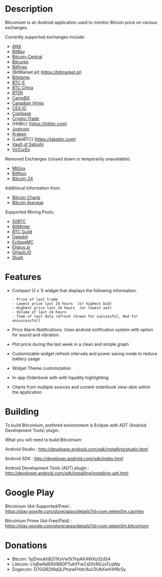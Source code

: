Description
===============
Bitcoinium is an Android application used to monitor Bitcoin price on various exchanges. 

Currently supported exchanges include:

  - [ANX](https://anxbtc.com)
  - [BitBay](https://bitbay.pl)
  - [Bitcoin-Central](http://bitcoin-central.net)
  - [Bitcurex](https://eur.bitcurex.com)
  - [Bitfinex](https://bitfinex.com.com)
  - [BitMarket.pl] (https://bitmarket.pl)
  - [Bitstamp](https://www.bitstamp.net)
  - [BTC-E](https://btc-e.com)
  - [BTC China](https://btcchina.com)
  - [BTER](https://bter.com)
  - [CampBX](https://campbx.com)
  - [Canadian Virtex](https://www.cavirtex.com)
  - [CEX.IO](https://cex.io)
  - [Coinbase](https://coinbase.com)
  - [Crypto-Trade](https://crypto-trade.com)
  - [HitBtc] (https://hitbtc.com)
  - [Justcoin](https://justcoin.com/en)
  - [Kraken](https://www.kraken.com)
  - [LakeBTC] (https://lakebtc.com)
  - [Vault of Satoshi](https://www.vaultofsatoshi.com)
  - [VirCurEx](https://vircurex.com)
	
Removed Exchanges (closed down or temporarily unavailable):

  - [MtGox](http://mtgox.com)
  - [Bitfloor](https://bitfloor.com)
  - [Bitcoin-24](https://bitcoin-24.com)
		
Additional Information from:

  - [Bitcoin Charts](http://bitcoincharts.com/markets)
  - [Bitcoin Average](https://bitcoinaverage.com)

Supported Mining Pools:

  - [50BTC](https://50btc.com/en)
  - [BitMinter](http://bitminter.com)
  - [BTC Guild](https://www.btcguild.com)
  - [Deepbit](http://deepbit.net)
  - [EclipseMC](https://eclipsemc.com)
  - [Eligius.st](http://eligius.st)
  - [GHash.IO](https://ghash.io/)
  - [Slush](http://mining.bitcoin.cz)

Features
===============
- Compact (2 x 1) widget that displays the following information:
 
      - Price of last trade
      - Lowest price last 24 hours  (or highest bid)
      - Highest price last 24 hours  (or lowest ask)
      - Volume of last 24 hours
      - Time of last data refresh (Green for successful, Red for unsuccessful)

- Price Alarm Notifications. Uses android notification system with option for sound and vibration.
- Plot price during the last week in a clean and simple graph
- Customizable widget refresh intervals and power saving mode to reduce battery usage
- Widget Theme customization
- In-app Orderbook with with liquidity highlighting
- Charts from multiple sources and current orderbook view-able within the application

Building
===============
To build Bitcoinium, prefered environment is Eclipse with ADT (Android Development Tools) plugin. 

What you will need to build Bitcoinium:

Android Studio							: http://developer.android.com/sdk/installing/studio.html

Android SDK								: http://developer.android.com/sdk/index.html

Android Development Tools (ADT) plugin	: http://developer.android.com/sdk/installing/installing-adt.html


Google Play
===============
Bitcoinium (Ad-Supported/Free)	: https://play.google.com/store/apps/details?id=com.veken0m.cavirtex

Bitcoinium Prime (Ad-Free/Paid)	: https://play.google.com/store/apps/details?id=com.veken0m.bitcoinium


Donations
===============
- Bitcoin: 1yjDmiukhB2i1XyVw5t7hpAK4WXo32d54
- Litecoin: LhjBwNdERVB8DPTubYFwCsDfzRGJsTcqWp
- Dogecoin: D7GQR2WqQLPtrpwFHdc9uU3UbXwHXf9c5y
